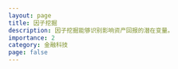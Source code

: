 ```yaml
---
layout: page
title: 因子挖掘
description: 因子挖掘能够识别影响资产回报的潜在变量。
importance: 2
category: 金融科技
page: false
---
```

